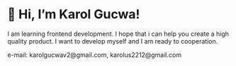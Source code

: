 <h1>👋 Hi, I’m Karol Gucwa!</h1>
<p>I am learning frontend development. I hope that i can help you create a high quality product. I want to develop myself and I am ready to cooperation.</p>
e-mail: karolgucwav2@gmail.com, karolus2212@gmail.com

<!---
KarolG99/KarolG99 is a ✨ special ✨ repository because its `README.md` (this file) appears on your GitHub profile.
You can click the Preview link to take a look at your changes.
--->
